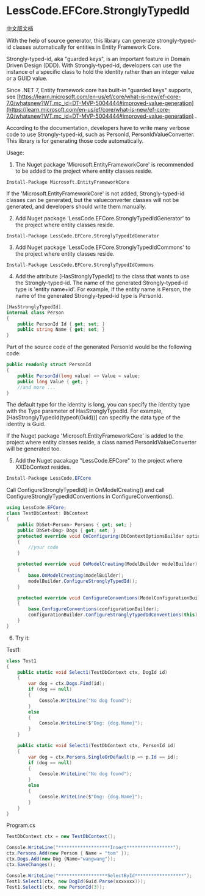 # LessCode.EFCore.StronglyTypedId

[中文版文档](https://github.com/yangzhongke/LessCode.EFCore.StronglyTypedId/blob/main/README_ZhCN.md)

With the help of source generator, this library can generate strongly-typed-id classes automatically for entities in Entity Framework Core. 

Strongly-typed-id, aka "guarded keys", is an important feature in Domain Driven Design (DDD). With Strongly-typed-id, developers can use the instance of a specific class to hold the identity rather than an integer value or a GUID value.

Since .NET 7, Entity framework core has built-in "guarded keys" supports, see [https://learn.microsoft.com/en-us/ef/core/what-is-new/ef-core-7.0/whatsnew?WT.mc_id=DT-MVP-5004444#improved-value-generation](https://learn.microsoft.com/en-us/ef/core/what-is-new/ef-core-7.0/whatsnew?WT.mc_id=DT-MVP-5004444#improved-value-generation) .

According to the documentation, developers have to write many verbose code to use Strongly-typed-id, such as PersonId, PersonIdValueConverter. This library is for generating those code automatically.

Usage:

1. The Nuget package 'Microsoft.EntityFrameworkCore' is recommended to be added to the project where entity classes reside. 

```
Install-Package Microsoft.EntityFrameworkCore
```

If the 'Microsoft.EntityFrameworkCore' is not added, Strongly-typed-id classes can be generated, but the valueconverter classes will not be generated, and developers should write them manually.

2. Add Nuget package 'LessCode.EFCore.StronglyTypedIdGenerator' to the project where entity classes reside.

```
Install-Package LessCode.EFCore.StronglyTypedIdGenerator
```

3. Add Nuget package 'LessCode.EFCore.StronglyTypedIdCommons'  to the project where entity classes reside.

```
Install-Package LessCode.EFCore.StronglyTypedIdCommons
```

4. Add the attribute [HasStronglyTypedId] to the class that wants to use the Strongly-typed-id. The name of the generated Strongly-typed-id type is 'entity name+id'. For example, if the entity name is Person, the name of the generated Strongly-typed-id type is PersonId.

```csharp
[HasStronglyTypedId]
internal class Person
{
	public PersonId Id { get; set; }
	public string Name { get; set; }
}
```
Part of the source code of the generated PersonId would be the following code:

```csharp
public readonly struct PersonId
{
	public PersonId(long value) => Value = value;
	public long Value { get; }
	//and more ...
}
```

The default type for the identity is long, you can specify the identity type with the Type parameter of HasStronglyTypedId. For example, [HasStronglyTypedId(typeof(Guid))] can specifiy the data type of the identity is Guid.

If the Nuget package 'Microsoft.EntityFrameworkCore' is added to the project where entity classes reside, a class named PersonIdValueConverter will be generated too.

5. Add the Nuget pacakage "LessCode.EFCore" to the project where XXDbContext resides.

```csharp
Install-Package LessCode.EFCore
```

Call ConfigureStronglyTypedId() in OnModelCreating() and call ConfigureStronglyTypedIdConventions in ConfigureConventions().

```csharp
using LessCode.EFCore;
class TestDbContext: DbContext
{
    public DbSet<Person> Persons { get; set; }
    public DbSet<Dog> Dogs { get; set; }
    protected override void OnConfiguring(DbContextOptionsBuilder optionsBuilder)
    {
        //your code
    }

    protected override void OnModelCreating(ModelBuilder modelBuilder)
    {
        base.OnModelCreating(modelBuilder);
        modelBuilder.ConfigureStronglyTypedId();
    }

    protected override void ConfigureConventions(ModelConfigurationBuilder configurationBuilder)
    {
        base.ConfigureConventions(configurationBuilder);
        configurationBuilder.ConfigureStronglyTypedIdConventions(this);
    }
}
```

6. Try it:

Test1:

```csharp
class Test1
{
    public static void Select1(TestDbContext ctx, DogId id)
    {
        var dog = ctx.Dogs.Find(id);
        if (dog == null)
        {
            Console.WriteLine("No dog found");
        }
        else
        {
            Console.WriteLine($"Dog: {dog.Name}");
        }
    }

    public static void Select1(TestDbContext ctx, PersonId id)
    {
        var dog = ctx.Persons.SingleOrDefault(p => p.Id == id);
        if (dog == null)
        {
            Console.WriteLine("No dog found");
        }
        else
        {
            Console.WriteLine($"Dog: {dog.Name}");
        }
    }
}
```

Program.cs

```csharp
TestDbContext ctx = new TestDbContext();

Console.WriteLine("*******************Insert*****************");
ctx.Persons.Add(new Person { Name = "tom" });
ctx.Dogs.Add(new Dog {Name="wangwang"});
ctx.SaveChanges();

Console.WriteLine("******************SelectById******************");
Test1.Select1(ctx, new DogId(Guid.Parse(xxxxxxx)));
Test1.Select1(ctx, new PersonId(3));
```